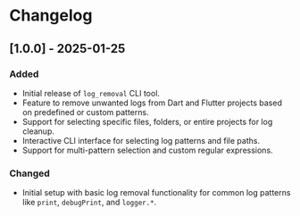 # Changelog

## [1.0.0] - 2025-01-25
### Added
- Initial release of `log_removal` CLI tool.
- Feature to remove unwanted logs from Dart and Flutter projects based on predefined or custom patterns.
- Support for selecting specific files, folders, or entire projects for log cleanup.
- Interactive CLI interface for selecting log patterns and file paths.
- Support for multi-pattern selection and custom regular expressions.
  
### Changed
- Initial setup with basic log removal functionality for common log patterns like `print`, `debugPrint`, and `logger.*`.

